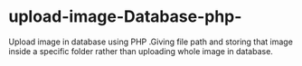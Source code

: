 # upload-image-Database-php-
Upload image in database using PHP .Giving file path and storing that image inside a specific folder rather than uploading whole image in database.
